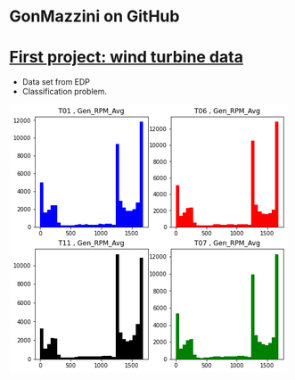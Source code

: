 # GonMazzini on GitHub

# [First project: wind turbine data](https://github.com/GonMazzini/Blade-deflection-calculation)
* Data set from EDP
* Classification problem.

![image](https://github.com/GonMazzini/Gon_Portfolio/blob/main/images/Gen%20RPM.png)
